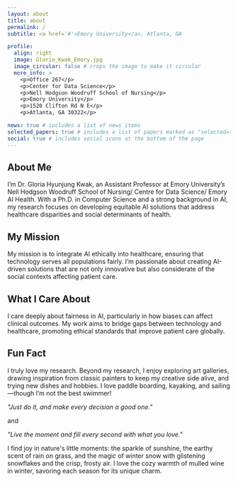 ```yaml
---
layout: about
title: about
permalink: /
subtitle: <a href='#'>Emory University</a>. Atlanta, GA

profile:
  align: right
  image: Gloria_Kwak_Emory.jpg
  image_circular: false # crops the image to make it circular
  more_info: >
    <p>Office 267</p>
    <p>Center for Data Science</p>
    <p>Nell Hodgson Woodruff School of Nursing</p>
    <p>Emory University</p>
    <p>1520 Clifton Rd N E</p>
    <p>Atlanta, GA 30322</p>

news: true # includes a list of news items
selected_papers: true # includes a list of papers marked as "selected={true}"
social: true # includes social icons at the bottom of the page
---
```


## About Me

I’m Dr. Gloria Hyunjung Kwak, an Assistant Professor at Emory University’s Nell Hodgson Woodruff School of Nursing/ Centre for Data Science/ Emory AI Health. With a Ph.D. in Computer Science and a strong background in AI, my research focuses on developing equitable AI solutions that address healthcare disparities and social determinants of health.

## My Mission

My mission is to integrate AI ethically into healthcare, ensuring that technology serves all populations fairly. I’m passionate about creating AI-driven solutions that are not only innovative but also considerate of the social contexts affecting patient care.

## What I Care About

I care deeply about fairness in AI, particularly in how biases can affect clinical outcomes. My work aims to bridge gaps between technology and healthcare, promoting ethical standards that improve patient care globally.

## Fun Fact

I truly love my research. Beyond my research, I enjoy exploring art galleries, drawing inspiration from classic painters to keep my creative side alive, and trying new dishes and hobbies. I love paddle boarding, kayaking, and sailing—though I’m not the best swimmer!

_"Just do it, and make every decision a good one."_

and

_"Live the moment and fill every second with what you love."_

I find joy in nature's little moments: the sparkle of sunshine, the earthy scent of rain on grass, and the magic of winter snow with glistening snowflakes and the crisp, frosty air. I love the cozy warmth of mulled wine in winter, savoring each season for its unique charm.

<!--
Write your biography here. Tell the world about yourself. Link to your favorite [subreddit](http://reddit.com). You can put a picture in, too. The code is already in, just name your picture `prof_pic.jpg` and put it in the `img/` folder.

Put your address / P.O. box / other info right below your picture. You can also disable any of these elements by editing `profile` property of the YAML header of your `_pages/about.md`. Edit `_bibliography/papers.bib` and Jekyll will render your [publications page](/al-folio/publications/) automatically.

Link to your social media connections, too. This theme is set up to use [Font Awesome icons](https://fontawesome.com/) and [Academicons](https://jpswalsh.github.io/academicons/), like the ones below. Add your Facebook, Twitter, LinkedIn, Google Scholar, or just disable all of them.
-->
